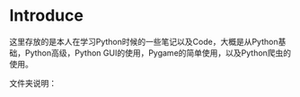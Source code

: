 # Introduce

这里存放的是本人在学习Python时候的一些笔记以及Code，大概是从Python基础，Python高级，Python GUI的使用，Pygame的简单使用，以及Python爬虫的使用。  

文件夹说明：

